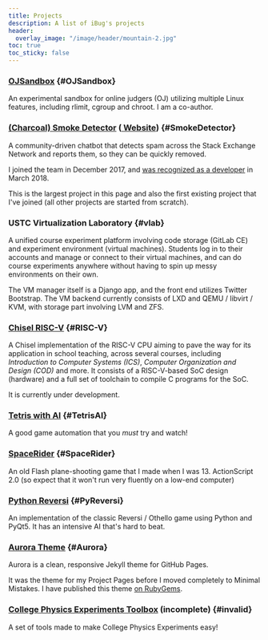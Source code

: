 ```yaml
---
title: Projects
description: A list of iBug's projects
header:
  overlay_image: "/image/header/mountain-2.jpg"
toc: true
toc_sticky: false
---
```


### [OJSandbox](https://github.com/taoky/OJSandbox) {#OJSandbox}
An experimental sandbox for online judgers (OJ) utilizing multiple Linux features, including rlimit, cgroup and chroot. I am a co-author.

### [(Charcoal) Smoke Detector](https://github.com/Charcoal-SE/SmokeDetector) ([<i class="fas fa-globe-americas"></i> Website](https://charcoal-se.org/)) {#SmokeDetector}
A community-driven chatbot that detects spam across the Stack Exchange Network and reports them, so they can be quickly removed.

I joined the team in December 2017, and [was recognized as a developer](/p/3) in March 2018.

This is the largest project in this page and also the first existing project that I've joined (all other projects are started from scratch).

### USTC Virtualization Laboratory {#vlab}
A unified course experiment platform involving code storage (GitLab CE) and experiment environment (virtual machines).
Students log in to their accounts and manage or connect to their virtual machines,
and can do course experiments anywhere without having to spin up messy environments on their own.

The VM manager itself is a Django app, and the front end utilizes Twitter Bootstrap.
The VM backend currently consists of LXD and QEMU / libvirt / KVM, with storage part involving LVM and ZFS.

### [Chisel RISC-V](https://github.com/iBug/USTC-RV-Chisel) {#RISC-V}
A Chisel implementation of the RISC-V CPU aiming to pave the way for its application in school teaching,
across several courses, including *Introduction to Computer Systems (ICS)*, *Computer Organization and Design (COD)* and more.
It consists of a RISC-V-based SoC design (hardware) and a full set of toolchain to compile C programs for the SoC.

It is currently under development.

### [Tetris with AI](/project/TetrisAI) {#TetrisAI}
A good game automation that you *must* try and watch!

### [SpaceRider](https://github.com/iBug/SpaceRider) {#SpaceRider}
An old Flash plane-shooting game that I made when I was 13. ActionScript 2.0 (so expect that it won't run very fluently on a low-end computer)

### [Python Reversi](https://github.com/iBug/PyReversi) {#PyReversi}
An implementation of the classic Reversi / Othello game using Python and PyQt5. It has an intensive AI that's hard to beat.

### [Aurora Theme](https://ibugone.com/aurora-theme) {#Aurora}
Aurora is a clean, responsive Jekyll theme for GitHub Pages.

It was the theme for my Project Pages before I moved completely to Minimal Mistakes. I have published this theme [on RubyGems](https://rubygems.org/gems/aurora-theme).

### [College Physics Experiments Toolbox](https://ibugone.com/CPE-Toolbox) (incomplete) {#invalid}
A set of tools made to make College Physics Experiments easy!
